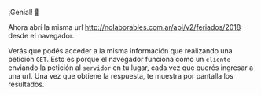 ¡Genial! :clap: 

Ahora abrí la misma url http://nolaborables.com.ar/api/v2/feriados/2018 desde el navegador. 

Verás que podés acceder a la misma información que realizando una petición `GET`. Esto es porque el navegador funciona como un `cliente` enviando la petición al `servidor` en tu lugar, cada vez que querés ingresar a una url. Una vez que obtiene la respuesta, te muestra por pantalla los resultados.